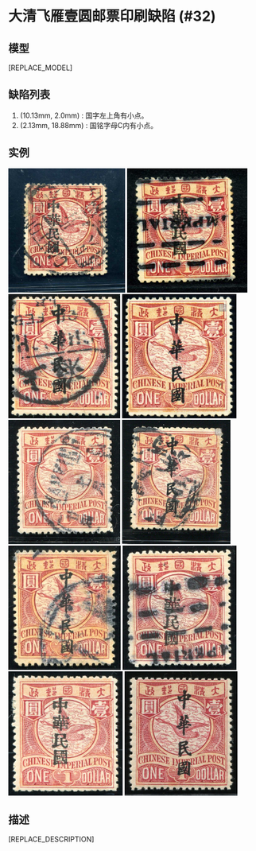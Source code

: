 # 大清飞雁壹圆邮票印刷缺陷 (#32)

## 模型
[REPLACE_MODEL]

## 缺陷列表
1. (10.13mm, 2.0mm) :  国字左上角有小点。
1. (2.13mm, 18.88mm) :  国铭字母C内有小点。


## 实例
<img src="2010-03-22_00031808013A.jpg" height=250/> <img src="2012-08-04_00067422118A.jpg" height=250/> <img src="2012-08-10_00067629043A.jpg" height=250/> <img src="2012-10-10_00064066217A.jpg" height=250/> <img src="2012-11-05_00072286008A.jpg" height=250/> <img src="2013-04-23_00108871025A.jpg" height=250/> <img src="2014-08-15_00152920011A.jpg" height=250/> <img src="2014-08-31_00154130017A.jpg" height=250/> <img src="2015-08-21_00187370023A.jpg" height=250/> <img src="2016-02-04_00157483003A.jpg" height=250/> 


## 描述
[REPLACE_DESCRIPTION]
